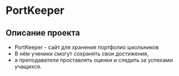 # PortKeeper

## Описание проекта
* PortKeeper - сайт для хранения портфолио школьников
* В нём ученики смогут сохранять свои достижения,
* а преподаватели проставлять оценки и следить за успехами учащихся.
